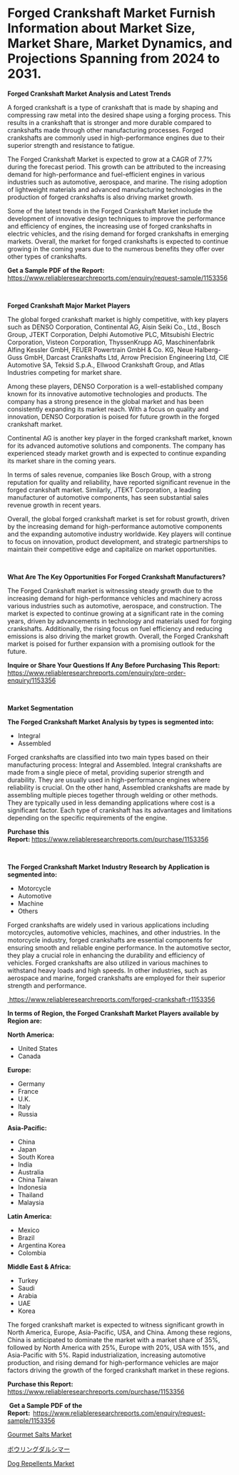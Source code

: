 <p><h1>Forged Crankshaft Market Furnish Information about Market Size, Market Share, Market Dynamics, and Projections Spanning from 2024 to 2031.</h1></p><p><strong>Forged Crankshaft Market Analysis and Latest Trends</strong></p>
<p><p>A forged crankshaft is a type of crankshaft that is made by shaping and compressing raw metal into the desired shape using a forging process. This results in a crankshaft that is stronger and more durable compared to crankshafts made through other manufacturing processes. Forged crankshafts are commonly used in high-performance engines due to their superior strength and resistance to fatigue.</p><p>The Forged Crankshaft Market is expected to grow at a CAGR of 7.7% during the forecast period. This growth can be attributed to the increasing demand for high-performance and fuel-efficient engines in various industries such as automotive, aerospace, and marine. The rising adoption of lightweight materials and advanced manufacturing technologies in the production of forged crankshafts is also driving market growth.</p><p>Some of the latest trends in the Forged Crankshaft Market include the development of innovative design techniques to improve the performance and efficiency of engines, the increasing use of forged crankshafts in electric vehicles, and the rising demand for forged crankshafts in emerging markets. Overall, the market for forged crankshafts is expected to continue growing in the coming years due to the numerous benefits they offer over other types of crankshafts.</p></p>
<p><strong>Get a Sample PDF of the Report:&nbsp;</strong> <a href="https://www.reliableresearchreports.com/enquiry/request-sample/1153356">https://www.reliableresearchreports.com/enquiry/request-sample/1153356</a></p>
<p>&nbsp;</p>
<p><strong>Forged Crankshaft Major Market Players</strong></p>
<p><p>The global forged crankshaft market is highly competitive, with key players such as DENSO Corporation, Continental AG, Aisin Seiki Co., Ltd., Bosch Group, JTEKT Corporation, Delphi Automotive PLC, Mitsubishi Electric Corporation, Visteon Corporation, ThyssenKrupp AG, Maschinenfabrik Alfing Kessler GmbH, FEUER Powertrain GmbH & Co. KG, Neue Halberg-Guss GmbH, Darcast Crankshafts Ltd, Arrow Precision Engineering Ltd, CIE Automotive SA, Teksid S.p.A., Ellwood Crankshaft Group, and Atlas Industries competing for market share.</p><p>Among these players, DENSO Corporation is a well-established company known for its innovative automotive technologies and products. The company has a strong presence in the global market and has been consistently expanding its market reach. With a focus on quality and innovation, DENSO Corporation is poised for future growth in the forged crankshaft market.</p><p>Continental AG is another key player in the forged crankshaft market, known for its advanced automotive solutions and components. The company has experienced steady market growth and is expected to continue expanding its market share in the coming years.</p><p>In terms of sales revenue, companies like Bosch Group, with a strong reputation for quality and reliability, have reported significant revenue in the forged crankshaft market. Similarly, JTEKT Corporation, a leading manufacturer of automotive components, has seen substantial sales revenue growth in recent years.</p><p>Overall, the global forged crankshaft market is set for robust growth, driven by the increasing demand for high-performance automotive components and the expanding automotive industry worldwide. Key players will continue to focus on innovation, product development, and strategic partnerships to maintain their competitive edge and capitalize on market opportunities.</p></p>
<p>&nbsp;</p>
<p><strong>What Are The Key Opportunities For Forged Crankshaft Manufacturers?</strong></p>
<p><p>The Forged Crankshaft market is witnessing steady growth due to the increasing demand for high-performance vehicles and machinery across various industries such as automotive, aerospace, and construction. The market is expected to continue growing at a significant rate in the coming years, driven by advancements in technology and materials used for forging crankshafts. Additionally, the rising focus on fuel efficiency and reducing emissions is also driving the market growth. Overall, the Forged Crankshaft market is poised for further expansion with a promising outlook for the future.</p></p>
<p><strong>Inquire or Share Your Questions If Any Before Purchasing This Report:</strong> <a href="https://www.reliableresearchreports.com/enquiry/pre-order-enquiry/1153356">https://www.reliableresearchreports.com/enquiry/pre-order-enquiry/1153356</a></p>
<p>&nbsp;</p>
<p><strong>Market Segmentation</strong></p>
<p><strong>The Forged Crankshaft Market Analysis by types is segmented into:</strong></p>
<p><ul><li>Integral</li><li>Assembled</li></ul></p>
<p><p>Forged crankshafts are classified into two main types based on their manufacturing process: Integral and Assembled. Integral crankshafts are made from a single piece of metal, providing superior strength and durability. They are usually used in high-performance engines where reliability is crucial. On the other hand, Assembled crankshafts are made by assembling multiple pieces together through welding or other methods. They are typically used in less demanding applications where cost is a significant factor. Each type of crankshaft has its advantages and limitations depending on the specific requirements of the engine.</p></p>
<p><strong>Purchase this Report:&nbsp;</strong><a href="https://www.reliableresearchreports.com/purchase/1153356">https://www.reliableresearchreports.com/purchase/1153356</a></p>
<p>&nbsp;</p>
<p><strong>The Forged Crankshaft Market Industry Research by Application is segmented into:</strong></p>
<p><ul><li>Motorcycle</li><li>Automotive</li><li>Machine</li><li>Others</li></ul></p>
<p><p>Forged crankshafts are widely used in various applications including motorcycles, automotive vehicles, machines, and other industries. In the motorcycle industry, forged crankshafts are essential components for ensuring smooth and reliable engine performance. In the automotive sector, they play a crucial role in enhancing the durability and efficiency of vehicles. Forged crankshafts are also utilized in various machines to withstand heavy loads and high speeds. In other industries, such as aerospace and marine, forged crankshafts are employed for their superior strength and performance.</p></p>
<p><a href="https://www.reliableresearchreports.com/forged-crankshaft-r1153356">&nbsp;https://www.reliableresearchreports.com/forged-crankshaft-r1153356</a></p>
<p><strong>In terms of Region, the Forged Crankshaft Market Players available by Region are:</strong></p>
<p>
    <p> <strong> North America: </strong>
        <ul>
            <li>United States</li>
            <li>Canada</li>
        </ul>
        </p> 
    <p> <strong> Europe: </strong>
        <ul>
            <li>Germany</li>
            <li>France</li>
            <li>U.K.</li>
            <li>Italy</li>
            <li>Russia</li>
        </ul>
        </p> 
    <p> <strong> Asia-Pacific: </strong>
        <ul>
            <li>China</li>
            <li>Japan</li>
            <li>South Korea</li>
            <li>India</li>
            <li>Australia</li>
            <li>China Taiwan</li>
            <li>Indonesia</li>
            <li>Thailand</li>
            <li>Malaysia</li>
        </ul>
        </p> 
    <p> <strong> Latin America: </strong>
        <ul>
            <li>Mexico</li>
            <li>Brazil</li>
            <li>Argentina Korea</li>
            <li>Colombia</li>
        </ul>
        </p> 
    <p> <strong> Middle East & Africa: </strong>
        <ul>
            <li>Turkey</li>
            <li>Saudi</li>
            <li>Arabia</li>
            <li>UAE</li>
            <li>Korea</li>
        </ul>
    </p>
    </p>
<p><p>The forged crankshaft market is expected to witness significant growth in North America, Europe, Asia-Pacific, USA, and China. Among these regions, China is anticipated to dominate the market with a market share of 35%, followed by North America with 25%, Europe with 20%, USA with 15%, and Asia-Pacific with 5%. Rapid industrialization, increasing automotive production, and rising demand for high-performance vehicles are major factors driving the growth of the forged crankshaft market in these regions.</p></p>
<p><strong>Purchase this Report: </strong><a href="https://www.reliableresearchreports.com/purchase/1153356">https://www.reliableresearchreports.com/purchase/1153356</a></p>
<p>&nbsp;<strong>Get a Sample PDF of the Report:&nbsp;&nbsp;</strong><a href="https://www.reliableresearchreports.com/enquiry/request-sample/1153356">https://www.reliableresearchreports.com/enquiry/request-sample/1153356</a></p>
<p><strong></strong></p>
<p><p><a href="https://www.linkedin.com/pulse/gourmet-salts-market-report-reveals-latest-trends-growth-sgyde?trackingId=MP%2ByY%2B%2Fb6pV7LvEHP%2BctfA%3D%3D">Gourmet Salts Market</a></p><p><a href="https://medium.com/@gustavorn8776xcc/%E5%87%A7%E6%92%83%E5%BC%A6%E6%A5%BD%E5%99%A8%E5%B8%82%E5%A0%B4%E3%81%AE%E5%88%86%E6%9E%90-%E3%81%9D%E3%81%AEcagr-%E5%B8%82%E5%A0%B4%E3%82%BB%E3%82%B0%E3%83%A1%E3%83%B3%E3%83%86%E3%83%BC%E3%82%B7%E3%83%A7%E3%83%B3-%E3%81%8A%E3%82%88%E3%81%B3%E4%B8%96%E7%95%8C%E3%81%AE%E6%A5%AD%E7%95%8C%E6%A6%82%E8%A6%81-476c86feb8d6">ボウリングダルシマー</a></p><p><a href="https://www.linkedin.com/pulse/dog-repellents-market-analysis-sze-forecasted-period-hrlde?trackingId=GrpfjG8Xx%2BFg70ovr6poig%3D%3D">Dog Repellents Market</a></p></p>